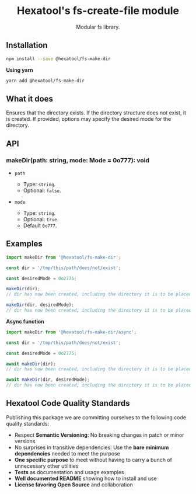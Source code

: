 <h1 align="center">
  Hexatool's fs-create-file module 
</h1>

<p align="center">
  Modular fs library.
</p>

## Installation

```bash
npm install --save @hexatool/fs-make-dir
```

**Using yarn**

```bash
yarn add @hexatool/fs-make-dir
```

## What it does
Ensures that the directory exists. If the directory structure does not exist, it is created. 
If provided, options may specify the desired mode for the directory.

## API

### makeDir(path: string, mode: Mode = 0o777): void

- `path`
   - Type: `string`.
   - Optional: `false`.


- `mode`
   - Type: `string`.
   - Optional: `true`.
   - Default `0o777`.

## Examples

```typescript
import makeDir from '@hexatool/fs-make-dir';

const dir = '/tmp/this/path/does/not/exist';

const desiredMode = 0o2775;

makeDir(dir);
// dir has now been created, including the directory it is to be placed in

makeDir(dir, desiredMode);
// dir has now been created, including the directory it is to be placed in with permission 0o2775
```

**Async function**

```typescript
import makeDir from '@hexatool/fs-make-dir/async';

const dir = '/tmp/this/path/does/not/exist';

const desiredMode = 0o2775;

await makeDir(dir);
// dir has now been created, including the directory it is to be placed in

await makeDir(dir, desiredMode);
// dir has now been created, including the directory it is to be placed in with permission 0o2775
```

## Hexatool Code Quality Standards

Publishing this package we are committing ourselves to the following code quality standards:

- Respect **Semantic Versioning**: No breaking changes in patch or minor versions
- No surprises in transitive dependencies: Use the **bare minimum dependencies** needed to meet the purpose
- **One specific purpose** to meet without having to carry a bunch of unnecessary other utilities
- **Tests** as documentation and usage examples
- **Well documented README** showing how to install and use
- **License favoring Open Source** and collaboration
